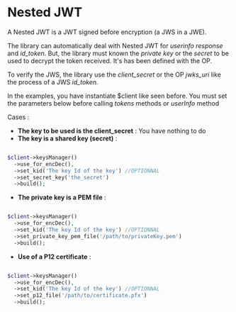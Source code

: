 # Nested JWT

A Nested JWT is a JWT signed before encryption (a JWS in a JWE).

The library can automatically deal with Nested JWT for _userinfo response_ and _id\_token_. But, the library must known the _private key_ or the _secret_ to be used to decrypt the token received. It's has been defined with the OP.

To verify the JWS, the library use the _client\_secret_ or the OP _jwks\_uri_ like the process of a JWS _id\_token_.

In the examples, you have instantiate $client like seen before. You must set the parameters below before calling _tokens_ methods or _userInfo_ method

Cases :

* **The key to be used is the client\_secret** : You have nothing to do
* **The key is a shared key (secret)** :

```php

$client->keysManager()
  ->use_for_encDec(),
  ->set_kid('The key Id of the key') //OPTIONNAL
  ->set_secret_key('the_secret')
  ->build();
```

* **The private key is a PEM file** :

```php

$client->keysManager()
  ->use_for_encDec(),
  ->set_kid('The key Id of the key') //OPTIONNAL
  ->set_private_key_pem_file('/path/to/privateKey.pem')
  ->build();
```

* **Use of a P12 certificate** :

```php

$client->keysManager()
  ->use_for_encDec(),
  ->set_kid('The key Id of the key') //OPTIONNAL
  ->set_p12_file('/path/to/certificate.pfx')
  ->build();
```
